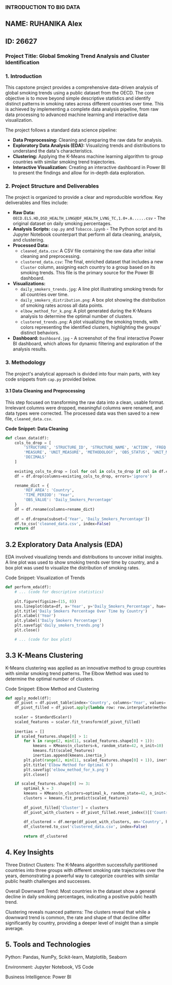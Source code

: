 ### INTRODUCTION TO BIG DATA ###
## NAME: RUHANIKA Alex  
## ID: 26627


### **Project Title: Global Smoking Trend Analysis and Cluster Identification**

### **1. Introduction**

This capstone project provides a comprehensive data-driven analysis of global smoking trends using a public dataset from the OECD. The core objective is to move beyond simple descriptive statistics and identify distinct patterns in smoking rates across different countries over time. This is achieved by implementing a complete data analysis pipeline, from raw data processing to advanced machine learning and interactive data visualization.

The project follows a standard data science pipeline:
* **Data Preprocessing:** Cleaning and preparing the raw data for analysis.
* **Exploratory Data Analysis (EDA):** Visualizing trends and distributions to understand the data's characteristics.
* **Clustering:** Applying the K-Means machine learning algorithm to group countries with similar smoking trend trajectories.
* **Interactive Visualization:** Creating an interactive dashboard in Power BI to present the findings and allow for in-depth data exploration.

### **2. Project Structure and Deliverables**

The project is organized to provide a clear and reproducible workflow. Key deliverables and files include:

* **Raw Data:** `OECD.ELS.HD,DSD_HEALTH_LVNG@DF_HEALTH_LVNG_TC,1.0+.A......csv` - The original dataset on daily smoking percentages.
* **Analysis Scripts:** `cap.py` and `Tobacco.ipynb` - The Python script and its Jupyter Notebook counterpart that perform all data cleaning, analysis, and clustering.
* **Processed Data:**
    * `cleaned_data.csv`: A CSV file containing the raw data after initial cleaning and preprocessing.
    * `clustered_data.csv`: The final, enriched dataset that includes a new `Cluster` column, assigning each country to a group based on its smoking trends. This file is the primary source for the Power BI dashboard.
* **Visualizations:**
    * `daily_smokers_trends.jpg`: A line plot illustrating smoking trends for all countries over time.
    * `daily_smokers_distribution.png`: A box plot showing the distribution of smoking rates across all data points.
    * `elbow_method_for_k.png`: A plot generated during the K-Means analysis to determine the optimal number of clusters.
    * `clustered_trends.png`: A plot visualizing the smoking trends, with colors representing the identified clusters, highlighting the groups' distinct behaviors.
* **Dashboard:** `Dashboard.jpg` - A screenshot of the final interactive Power BI dashboard, which allows for dynamic filtering and exploration of the analysis results.

### **3. Methodology**

The project's analytical approach is divided into four main parts, with key code snippets from `cap.py` provided below.

#### **3.1 Data Cleaning and Preprocessing**
This step focused on transforming the raw data into a clean, usable format. Irrelevant columns were dropped, meaningful columns were renamed, and data types were corrected. The processed data was then saved to a new file, `cleaned_data.csv`.

**Code Snippet: Data Cleaning**
```python
def clean_data(df):
    cols_to_drop = [
        'STRUCTURE', 'STRUCTURE_ID', 'STRUCTURE_NAME', 'ACTION', 'FREQ',
        'MEASURE', 'UNIT_MEASURE', 'METHODOLOGY', 'OBS_STATUS', 'UNIT_MULT',
        'DECIMALS'
    ]
    
    existing_cols_to_drop = [col for col in cols_to_drop if col in df.columns]
    df = df.drop(columns=existing_cols_to_drop, errors='ignore')

    rename_dict = {
        'REF_AREA': 'Country',
        'TIME_PERIOD': 'Year',
        'OBS_VALUE': 'Daily_Smokers_Percentage'
    }
    df = df.rename(columns=rename_dict)
    
    df = df.dropna(subset=['Year', 'Daily_Smokers_Percentage'])
    df.to_csv('cleaned_data.csv', index=False)
    return df
```
## **3.2 Exploratory Data Analysis (EDA)**
EDA involved visualizing trends and distributions to uncover initial insights. A line plot was used to show smoking trends over time by country, and a box plot was used to visualize the distribution of smoking rates.

Code Snippet: Visualization of Trends
```python
def perform_eda(df):
    # ... (code for descriptive statistics)
    
    plt.figure(figsize=(15, 8))
    sns.lineplot(data=df, x='Year', y='Daily_Smokers_Percentage', hue='Country', marker='o')
    plt.title('Daily Smokers Percentage Over Time by Country')
    plt.xlabel('Year')
    plt.ylabel('Daily Smokers Percentage')
    plt.savefig('daily_smokers_trends.png')
    plt.close()

    # ... (code for box plot)
```

## **3.3 K-Means Clustering**
K-Means clustering was applied as an innovative method to group countries with similar smoking trend patterns. The Elbow Method was used to determine the optimal number of clusters.

Code Snippet: Elbow Method and Clustering
```python
def apply_model(df):
    df_pivot = df.pivot_table(index='Country', columns='Year', values='Daily_Smokers_Percentage')
    df_pivot_filled = df_pivot.apply(lambda row: row.interpolate(method='linear', limit_direction='both'), axis=1)
    
    scaler = StandardScaler()
    scaled_features = scaler.fit_transform(df_pivot_filled)
    
    inertias = []
    if scaled_features.shape[0] > 1:
        for k in range(2, min(11, scaled_features.shape[0] + 1)):
            kmeans = KMeans(n_clusters=k, random_state=42, n_init=10)
            kmeans.fit(scaled_features)
            inertias.append(kmeans.inertia_)
        plt.plot(range(2, min(11, scaled_features.shape[0] + 1)), inertias, marker='o')
        plt.title('Elbow Method for Optimal K')
        plt.savefig('elbow_method_for_k.png')
        plt.close()

    if scaled_features.shape[0] >= 3:
        optimal_k = 3
        kmeans = KMeans(n_clusters=optimal_k, random_state=42, n_init=10)
        clusters = kmeans.fit_predict(scaled_features)
        
        df_pivot_filled['Cluster'] = clusters
        df_pivot_with_clusters = df_pivot_filled.reset_index()[['Country', 'Cluster']]
        
        df_clustered = df.merge(df_pivot_with_clusters, on='Country', how='left')
        df_clustered.to_csv('clustered_data.csv', index=False)
        
        return df_clustered
```
## **4. Key Insights**
Three Distinct Clusters: The K-Means algorithm successfully partitioned countries into three groups with different smoking rate trajectories over the years, demonstrating a powerful way to categorize countries with similar public health challenges and successes.

Overall Downward Trend: Most countries in the dataset show a general decline in daily smoking percentages, indicating a positive public health trend.

Clustering reveals nuanced patterns: The clusters reveal that while a downward trend is common, the rate and shape of that decline differ significantly by country, providing a deeper level of insight than a simple average.

## **5. Tools and Technologies**
Python: Pandas, NumPy, Scikit-learn, Matplotlib, Seaborn

Environment: Jupyter Notebook, VS Code

Business Intelligence: Power BI
